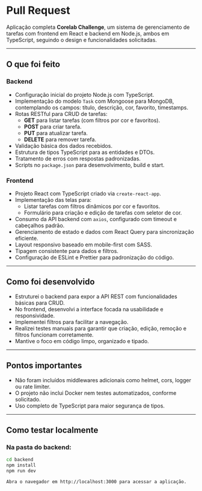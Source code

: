 # Pull Request

Aplicação completa **Corelab Challenge**, um sistema de gerenciamento de tarefas com frontend em React e backend em Node.js, ambos em TypeScript, seguindo o design e funcionalidades solicitadas.

---

## O que foi feito

### Backend

- Configuração inicial do projeto Node.js com TypeScript.
- Implementação do modelo `Task` com Mongoose para MongoDB, contemplando os campos: título, descrição, cor, favorito, timestamps.
- Rotas RESTful para CRUD de tarefas:
  - **GET** para listar tarefas (com filtros por cor e favoritos).
  - **POST** para criar tarefa.
  - **PUT** para atualizar tarefa.
  - **DELETE** para remover tarefa.
- Validação básica dos dados recebidos.
- Estrutura de tipos TypeScript para as entidades e DTOs.
- Tratamento de erros com respostas padronizadas.
- Scripts no `package.json` para desenvolvimento, build e start.

### Frontend

- Projeto React com TypeScript criado via `create-react-app`.
- Implementação das telas para:
  - Listar tarefas com filtros dinâmicos por cor e favoritos.
  - Formulário para criação e edição de tarefas com seletor de cor.
- Consumo da API backend com `axios`, configurado com timeout e cabeçalhos padrão.
- Gerenciamento de estado e dados com React Query para sincronização eficiente.
- Layout responsivo baseado em mobile-first com SASS.
- Tipagem consistente para dados e filtros.
- Configuração de ESLint e Prettier para padronização do código.

---

## Como foi desenvolvido

- Estruturei o backend para expor a API REST com funcionalidades básicas para CRUD.
- No frontend, desenvolvi a interface focada na usabilidade e responsividade.
- Implementei filtros para facilitar a navegação.
- Realizei testes manuais para garantir que criação, edição, remoção e filtros funcionam corretamente.
- Mantive o foco em código limpo, organizado e tipado.

---

## Pontos importantes

- Não foram incluídos middlewares adicionais como helmet, cors, logger ou rate limiter.
- O projeto não inclui Docker nem testes automatizados, conforme solicitado.
- Uso completo de TypeScript para maior segurança de tipos.

---

## Como testar localmente

### Na pasta do backend:
```bash
cd backend
npm install
npm run dev

Abra o navegador em http://localhost:3000 para acessar a aplicação.
